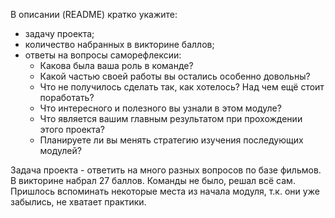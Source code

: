 В описании (README) кратко укажите:

- задачу проекта;  
- количество набранных в викторине баллов;  
- ответы на вопросы саморефлексии:  
    - Какова была ваша роль в команде?  
    - Какой частью своей работы вы остались особенно довольны?  
    - Что не получилось сделать так, как хотелось? Над чем ещё стоит поработать?  
    - Что интересного и полезного вы узнали в этом модуле?  
    - Что является вашим главным результатом при прохождении этого проекта?  
    - Планируете ли вы менять стратегию изучения последующих модулей?  

Задача проекта - ответить на много разных вопросов по базе фильмов.
В викторине набрал 27 баллов.
Команды не было, решал всё сам. Пришлось вспоминать некоторые места из начала модуля, т.к. они уже забылись, не хватает практики.